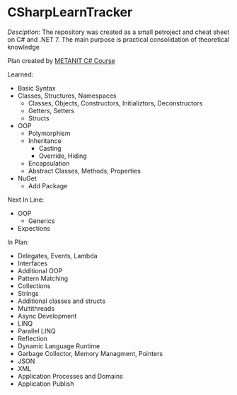 # CSharpLearnTracker

*Desciption*: The repository was created as a small petroject and cheat sheet on C# and .NET 7. The main purpose is practical consolidation of theoretical knowledge

Plan created by <a href="https://metanit.com/sharp/tutorial/">METANIT C# Course</a>

Learned:
- Basic Syntax
- Classes, Structures, Namespaces
    - Classes, Objects, Constructors, Initializtors, Deconstructors
    - Getters, Setters
    - Structs
- OOP
    - Polymorphism
    - Inheritance
        - Casting
        - Override, Hiding
    - Encapsulation
    - Abstract Classes, Methods, Properties
- NuGet
    - Add Package

Next In Line:
- OOP
    - Generics
- Expections

In Plan:
- Delegates, Events, Lambda
- Interfaces
- Additional OOP
- Pattern Matching
- Collections
- Strings
- Additional classes and structs
- Multithreads
- Async Development
- LINQ
- Parallel LINQ
- Reflection
- Dynamic Language Runtime
- Garbage Collector, Memory Managment, Pointers
- JSON
- XML
- Application Processes and Domains
- Application Publish
